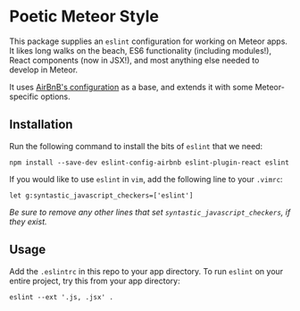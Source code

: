 # Poetic Meteor Style

This package supplies an `eslint` configuration for working on Meteor apps.
It likes long walks on the beach, ES6 functionality (including modules!),
React components (now in JSX!), and most anything else needed to develop in
Meteor.

It uses [AirBnB's configuration](https://github.com/airbnb/javascript) as a
 base, and extends it with some Meteor-specific options.

## Installation
Run the following command to install the bits of `eslint` that we need:

`npm install --save-dev eslint-config-airbnb eslint-plugin-react eslint`

If you would like to use `eslint` in `vim`, add the following line to your
`.vimrc`:

`let g:syntastic_javascript_checkers=['eslint']`

*Be sure to remove any other lines that set `syntastic_javascript_checkers`,
 if they exist.*

## Usage
Add the `.eslintrc` in this repo to your app directory. To run `eslint` on your
entire project, try this from your app directory:

`eslint --ext '.js, .jsx' .`
